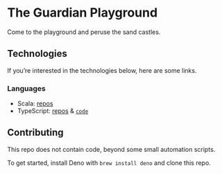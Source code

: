 # The Guardian Playground

Come to the playground and peruse the sand castles.

## Technologies

If you’re interested in the technologies below, here are some links.

### Languages

- Scala:
  [repos](https://github.com/search?l=Scala&q=org%3Aguardian&type=Repositories)
- TypeScript:
  [repos](https://github.com/search?l=TypeScript&q=org%3Aguardian&type=Repositories)
  & [`code`](https://cs.github.com/?q=org%3Aguardian+language%3ATypeScript)

## Contributing

This repo does not contain code, beyond some small automation scripts.

To get started, install Deno with `brew install deno` and clone this repo.
